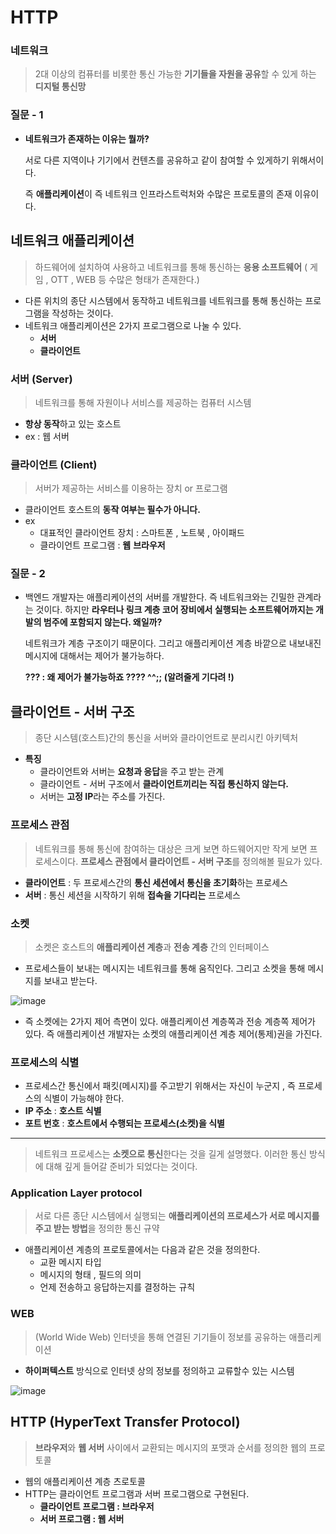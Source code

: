 # HTTP

### 네트워크

> 2대 이상의 컴퓨터를 비롯한 통신 가능한 **기기들을 자원을 공유**할 수 있게 하는 **디지털 통신망**
>

### 질문 - 1

- **네트워크가 존재하는 이유는 뭘까?**

  서로 다른 지역이나 기기에서 컨텐츠를 공유하고 같이 참여할 수 있게하기 위해서이다.

  즉 **애플리케이션**이 즉 네트워크 인프라스트럭처와 수많은 프로토콜의 존재 이유이다.


## 네트워크 애플리케이션

> 하드웨어에 설치하여 사용하고 네트워크를 통해 통신하는 **응용 소프트웨어** ( 게임 , OTT , WEB 등 수많은 형태가 존재한다.)
>
- 다른 위치의 종단 시스템에서 동작하고 네트워크를 네트워크를 통해 통신하는 프로그램을 작성하는 것이다.
- 네트워크 애플리케이션은 2가지 프로그램으로 나눌 수 있다.
    - **서버**
    - **클라이언트**

### 서버 (Server)

> 네트워크를 통해 자원이나 서비스를 제공하는 컴퓨터 시스템
>
- **항상 동작**하고 있는 호스트
- ex : 웹 서버

### 클라이언트 (Client)

> 서버가 제공하는 서비스를 이용하는 장치 or 프로그램
>
- 클라이언트 호스트의 **동작 여부는 필수가 아니다.**
- ex
    - 대표적인 클라이언트 장치 : 스마트폰 , 노트북 , 아이패드
    - 클라이언트 프로그램 : **웹** **브라우저**

### 질문 - 2

- 백엔드 개발자는 애플리케이션의 서버를 개발한다. 즉 네트워크와는 긴밀한 관계라는 것이다. 하지만 **라우터나 링크 계층 코어 장비에서 실행되는 소프트웨어까지는 개발의 범주에 포함되지 않는다. 왜일까?**

  네트워크가 계층 구조이기 때문이다. 그리고 애플리케이션 계층 바깥으로 내보내진 메시지에 대해서는 제어가 불가능하다.

  **??? : 왜 제어가 불가능하죠 ???? ^^;; (알려줄게 기다려 !)**


## 클라이언트 - 서버 구조

> 종단 시스템(호스트)간의 통신을 서버와 클라이언트로 분리시킨 아키텍처
>
- **특징**
    - 클라이언트와 서버는 **요청과 응답**을 주고 받는 관계
    - 클라이언트 - 서버 구조에서 **클라이언트끼리는 직접 통신하지 않는다.**
    - 서버는 **고정 IP**라는 주소를 가진다.

### 프로세스 관점

> 네트워크를 통해 통신에 참여하는 대상은 크게 보면 하드웨어지만 작게 보면 프로세스이다. **프로세스 관점에서 클라이언트 - 서버 구조**를 정의해볼 필요가 있다.
>
- **클라이언트** : 두 프로세스간의 **통신 세션에서 통신을 초기화**하는 프로세스
- **서버** : 통신 세션을 시작하기 위해 **접속을 기다리는** 프로세스

### 소켓

> 소켓은 호스트의 **애플리케이션 계층**과 **전송 계층** 간의 인터페이스
>
- 프로세스들이 보내는 메시지는 네트워크를 통해 움직인다. 그리고 소켓을 통해 메시지를 보내고 받는다.

![image](https://github.com/jinjoo-lab/SSAFY_CS_Study/assets/84346055/75374653-5287-4303-bf01-a64589d41aa7)

- 즉 소켓에는 2가지 제어 측면이 있다. 애플리케이션 계층쪽과 전송 계층쪽 제어가 있다. 즉 애플리케이션 개발자는 소켓의 애플리케이션 계층 제어(통제)권을 가진다.

### 프로세스의 식별

- 프로세스간 통신에서 패킷(메시지)를 주고받기 위해서는 자신이 누군지 , 즉 프로세스의 식별이 가능해야 한다.
- **IP 주소** : **호스트 식별**
- **포트 번호** :  **호스트에서 수행되는 프로세스(소켓)을 식별**

---

> 네트워크 프로세스는 **소켓으로 통신**한다는 것을 길게 설명했다. 이러한 통신 방식에 대해 깊게 들어갈 준비가 되었다는 것이다.
>

### Application Layer protocol

> 서로 다른 종단 시스템에서 실행되는 **애플리케이션의 프로세스가 서로 메시지를 주고 받는 방법**을 정의한 통신 규약
>
- 애플리케이션 계층의 프로토콜에서는 다음과 같은 것을 정의한다.
    - 교환 메시지 타입
    - 메시지의 형태 , 필드의 의미
    - 언제 전송하고 응답하는지를 결정하는 규칙

### WEB

> (World Wide Web) 인터넷을 통해 연결된 기기들이 정보를 공유하는 애플리케이션
>
- **하이퍼텍스트** 방식으로 인터넷 상의 정보를 정의하고 교류할수 있는 시스템

![image](https://github.com/jinjoo-lab/SSAFY_CS_Study/assets/84346055/80c9a1bb-de35-4b7e-9edf-1e08754cdd78)

## HTTP (HyperText Transfer Protocol)

> **브라우저**와 **웹 서버** 사이에서 교환되는 메시지의 포맷과 순서를 정의한 웹의 프로토콜
>
- 웹의 애플리케이션 계층 츠로토콜
- HTTP는 클라이언트 프로그램과 서버 프로그램으로 구현된다.
    - **클라이언트 프로그램 : 브라우저**
    - **서버 프로그램 : 웹 서버**
